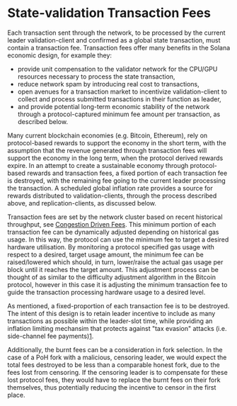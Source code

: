 # State-validation Transaction Fees

Each transaction sent through the network, to be processed by the current leader validation-client and confirmed as a global state transaction, must contain a transaction fee. Transaction fees offer many benefits in the Solana economic design, for example they:

* provide unit compensation to the validator network for the CPU/GPU resources necessary to process the state transaction,
* reduce network spam by introducing real cost to transactions,
* open avenues for a transaction market to incentivize validation-client to collect and process submitted transactions in their function as leader,
* and provide potential long-term economic stability of the network through a protocol-captured minimum fee amount per transaction, as described below.

Many current blockchain economies \(e.g. Bitcoin, Ethereum\), rely on protocol-based rewards to support the economy in the short term, with the assumption that the revenue generated through transaction fees will support the economy in the long term, when the protocol derived rewards expire. In an attempt to create a sustainable economy through protocol-based rewards and transaction fees, a fixed portion of each transaction fee is destroyed, with the remaining fee going to the current leader processing the transaction. A scheduled global inflation rate provides a source for rewards distributed to validation-clients, through the process described above, and replication-clients, as discussed below.

Transaction fees are set by the network cluster based on recent historical throughput, see [Congestion Driven Fees](../../transaction-fees.md#congestion-driven-fees). This minimum portion of each transaction fee can be dynamically adjusted depending on historical gas usage. In this way, the protocol can use the minimum fee to target a desired hardware utilisation. By monitoring a protocol specified gas usage with respect to a desired, target usage amount, the minimum fee can be raised/lowered which should, in turn, lower/raise the actual gas usage per block until it reaches the target amount. This adjustment process can be thought of as similar to the difficulty adjustment algorithm in the Bitcoin protocol, however in this case it is adjusting the minimum transaction fee to guide the transaction processing hardware usage to a desired level.

As mentioned, a fixed-proportion of each transaction fee is to be destroyed. The intent of this design is to retain leader incentive to include as many transactions as possible within the leader-slot time, while providing an inflation limiting mechansim that protects against "tax evasion" attacks \(i.e. side-channel fee payments\)[1](https://github.com/solana-labs/solana/tree/a4e72ac0375e9521305f992b89bba841ad152eda/book/src/ed_referenced.md).

Additionally, the burnt fees can be a consideration in fork selection. In the case of a PoH fork with a malicious, censoring leader, we would expect the total fees destroyed to be less than a comparable honest fork, due to the fees lost from censoring. If the censoring leader is to compensate for these lost protocol fees, they would have to replace the burnt fees on their fork themselves, thus potentially reducing the incentive to censor in the first place.

